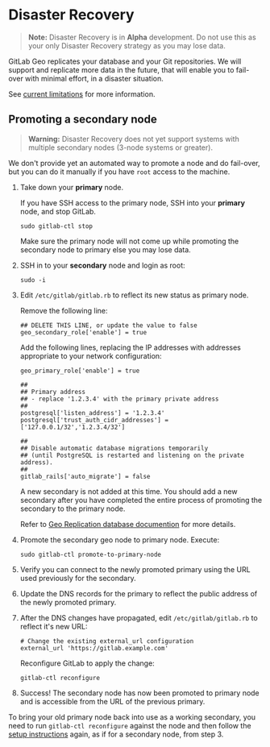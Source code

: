 # Disaster Recovery

> **Note:** Disaster Recovery is in **Alpha** development. Do not use this as
> your only Disaster Recovery strategy as you may lose data.

GitLab Geo replicates your database and your Git repositories. We will
support and replicate more data in the future, that will enable you to
fail-over with minimal effort, in a disaster situation.

See [current limitations](README.md#current-limitations) for more information.

## Promoting a secondary node

> **Warning:** Disaster Recovery does not yet support systems with multiple
> secondary nodes (3-node systems or greater).

We don't provide yet an automated way to promote a node and do fail-over,
but you can do it manually if you have `root` access to the machine.

1. Take down your **primary** node.

    If you have SSH access to the primary node, SSH into your **primary**
    node, and stop GitLab.

    ```
    sudo gitlab-ctl stop
    ```

    Make sure the primary node will not come up while promoting the secondary
    node to primary else you may lose data.

1. SSH in to your **secondary** node and login as root:

    ```
    sudo -i
    ```

1. Edit `/etc/gitlab/gitlab.rb` to reflect its new status as primary node.

    Remove the following line:

    ```
    ## DELETE THIS LINE, or update the value to false
    geo_secondary_role['enable'] = true
    ```

    Add the following lines, replacing the IP addresses with addresses
    appropriate to your network configuration:

    ```
    geo_primary_role['enable'] = true

    ##
    ## Primary address
    ## - replace '1.2.3.4' with the primary private address
    ##
    postgresql['listen_address'] = '1.2.3.4'
    postgresql['trust_auth_cidr_addresses'] = ['127.0.0.1/32','1.2.3.4/32']

    ##
    ## Disable automatic database migrations temporarily
    ## (until PostgreSQL is restarted and listening on the private address).
    ##
    gitlab_rails['auto_migrate'] = false
    ```

    A new secondary is not added at this time. You should add a new secondary
    after you have completed the entire process of promoting the secondary to
    the primary node.

    Refer to [Geo Replication database documention](
    database.html#step-1-configure-the-primary-server) for more details.

1. Promote the secondary geo node to primary node. Execute:

    ```
    sudo gitlab-ctl promote-to-primary-node
    ```

1. Verify you can connect to the newly promoted primary using the URL used
   previously for the secondary.
1. Update the DNS records for the primary to reflect the public address of the
   newly promoted primary.
1. After the DNS changes have propagated, edit `/etc/gitlab/gitlab.rb` to
   reflect it's new URL:

    ```
    # Change the existing external_url configuration
    external_url 'https://gitlab.example.com'
    ```

    Reconfigure GitLab to apply the change:

    ```
    gitlab-ctl reconfigure
    ```

1. Success! The secondary node has now been promoted to primary node and is
   accessible from the URL of the previous primary.

To bring your old primary node back into use as a working secondary, you need to
run `gitlab-ctl reconfigure` against the node and then follow the
[setup instructions](README.md) again, as if for a secondary node, from step 3.
